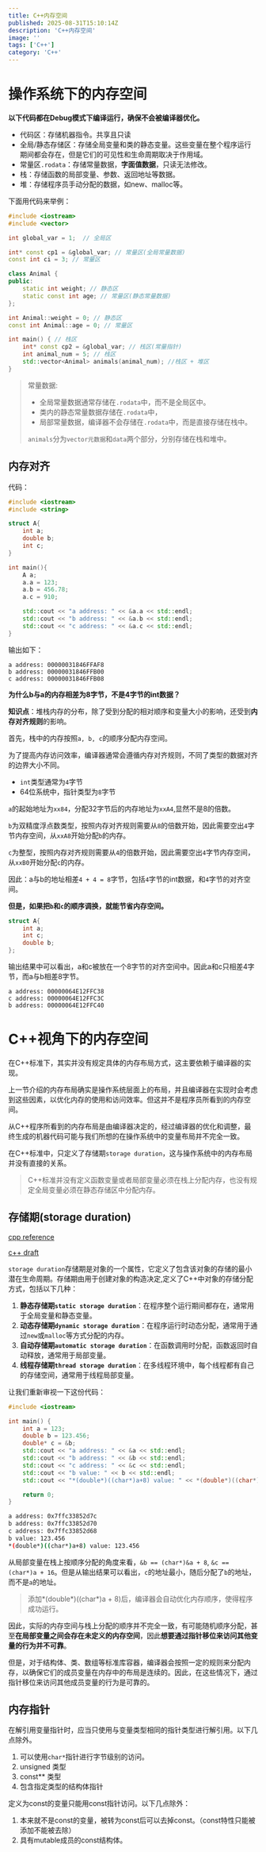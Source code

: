 ```yaml
---
title: C++内存空间
published: 2025-08-31T15:10:14Z
description: 'C++内存空间'
image: ''
tags: ['C++']
category: 'C++'
---
```


# 操作系统下的内存空间

**以下代码都在Debug模式下编译运行，确保不会被编译器优化。**

+ 代码区：存储机器指令。共享且只读
+ 全局/静态存储区：存储全局变量和类的静态变量。这些变量在整个程序运行期间都会存在，但是它们的可见性和生命周期取决于作用域。
+ 常量区`.rodata`：存储常量数据，**字面值数据**，只读无法修改。
+ 栈：存储函数的局部变量、参数、返回地址等数据。
+ 堆：存储程序员手动分配的数据，如new、malloc等。

下面用代码来举例：

```cpp
#include <iostream>
#include <vector>

int global_var = 1;  // 全局区

int* const cp1 = &global_var; // 常量区(全局常量数据)
const int ci = 3; // 常量区

class Animal {
public:
    static int weight; // 静态区
    static const int age; // 常量区(静态常量数据)
};

int Animal::weight = 0; // 静态区
const int Animal::age = 0; // 常量区

int main() { // 栈区
    int* const cp2 = &global_var; // 栈区(常量指针)
    int animal_num = 5; // 栈区
    std::vector<Animal> animals(animal_num); //栈区 + 堆区
}
```

> 常量数据:
> 
> + 全局常量数据通常存储在`.rodata`中，而不是全局区中。
> + 类内的静态常量数据存储在`.rodata`中，
> + 局部常量数据，编译器不会存储在`.rodata`中，而是直接存储在栈中。
>
> `animals`分为`vector元数据`和`data`两个部分，分别存储在栈和堆中。

## 内存对齐

代码：
```cpp
#include <iostream>
#include <string>

struct A{
    int a;
    double b;
    int c;
}

int main(){
    A a;
    a.a = 123;
    a.b = 456.78;
    a.c = 910;

    std::cout << "a address: " << &a.a << std::endl;
    std::cout << "b address: " << &a.b << std::endl;
    std::cout << "c address: " << &a.c << std::endl;
}
```

输出如下：
```
a address: 00000031846FFAF8
b address: 00000031846FFB00
c address: 00000031846FFB08
```

**为什么b与a的内存相差为8字节，不是4字节的int数据？**

**知识点**：堆栈内存的分布，除了受到分配的相对顺序和变量大小的影响，还受到**内存对齐规则**的影响。

首先，栈中的内存按照`a, b, c`的顺序分配内存空间。

为了提高内存访问效率，编译器通常会遵循内存对齐规则，不同了类型的数据对齐的边界大小不同。
+ `int`类型通常为`4`字节
+ 64位系统中，指针类型为`8`字节

`a`的起始地址为`xx84`，分配32字节后的内存地址为`xxA4`,显然不是8的倍数。

`b`为双精度浮点数类型，按照内存对齐规则需要从`8`的倍数开始，因此需要空出`4`字节内存空间，从`xxA8`开始分配`b`的内存。

`c`为整型，按照内存对齐规则需要从`4`的倍数开始，因此需要空出`4`字节内存空间，从`xxB0`开始分配`c`的内存。

因此：a与b的地址相差`4 + 4 = 8`字节，包括`4`字节的int数据，和`4`字节的对齐空间。

**但是，如果把`b`和`c`的顺序调换，就能节省内存空间。**

```cpp
struct A{
    int a;
    int c;
    double b;
};
```
输出结果中可以看出，a和c被放在一个8字节的对齐空间中。因此a和c只相差4字节，而a与b相差8字节。
```
a address: 00000064E12FFC38
c address: 00000064E12FFC3C
b address: 00000064E12FFC40
```

# C++视角下的内存空间

在C++标准下，其实并没有规定具体的内存布局方式，这主要依赖于编译器的实现。

上一节介绍的内存布局确实是操作系统层面上的布局，并且编译器在实现时会考虑到这些因素，以优化内存的使用和访问效率。但这并不是程序员所看到的内存空间。

从C++程序所看到的内存布局是由编译器决定的，经过编译器的优化和调整，最终生成的机器代码可能与我们所想的在操作系统中的变量布局并不完全一致。

在C++标准中，只定义了存储期`storage duration`，这与操作系统中的内存布局并没有直接的关系。

> C++标准并没有定义函数变量或者局部变量必须在栈上分配内存，也没有规定全局变量必须在静态存储区中分配内存。

## 存储期(storage duration)

[cpp reference](https://en.cppreference.com/w/cpp/language/storage_duration.html)

[c++ draft](https://eel.is/c++draft/basic.stc)

`storage duration`存储期是对象的一个属性，它定义了包含该对象的存储的最小潜在生命周期。存储期由用于创建对象的构造决定,定义了C++中对象的存储分配方式，包括以下几种：

1. **静态存储期`static storage duration`**：在程序整个运行期间都存在，通常用于全局变量和静态变量。
2. **动态存储期`dynamic storage duration`**：在程序运行时动态分配，通常用于通过`new`或`malloc`等方式分配的内存。
3. **自动存储期`automatic storage duration`**：在函数调用时分配，函数返回时自动释放，通常用于局部变量。
4. **线程存储期`thread storage duration`**：在多线程环境中，每个线程都有自己的存储空间，通常用于线程局部变量。

让我们重新审视一下这份代码：
```cpp
#include <iostream>

int main() {
    int a = 123;
    double b = 123.456;
    double* c = &b;
    std::cout << "a address: " << &a << std::endl;
    std::cout << "b address: " << &b << std::endl;
    std::cout << "c address: " << &c << std::endl;
    std::cout << "b value: " << b << std::endl;
    std::cout << "*(double*)((char*)a+8) value: " << *(double*)((char*)a + 8) << std::endl;

    return 0;
}
```

```bash
a address: 0x7ffc33852d7c
b address: 0x7ffc33852d70
c address: 0x7ffc33852d68
b value: 123.456
*(double*)((char*)a+8) value: 123.456
```

从局部变量在栈上按顺序分配的角度来看，`&b == (char*)&a + 8`, `&c == (char*)a + 16`。但是从输出结果可以看出，`c`的地址最小，随后分配了`b`的地址，而不是`a`的地址。

> 添加*(double*)((char*)a + 8)后，编译器会自动优化内存顺序，使得程序成功运行。

因此，实际的内存空间与栈上分配的顺序并不完全一致，有可能随机顺序分配，甚至**在局部变量之间会存在未定义的内存空间**，因此**想要通过指针移位来访问其他变量的行为并不可靠**。

但是，对于结构体、类、数组等标准库容器，编译器会按照一定的规则来分配内存，以确保它们的成员变量在内存中的布局是连续的。因此，在这些情况下，通过指针移位来访问其他成员变量的行为是可靠的。


## 内存指针

在解引用变量指针时，应当只使用与变量类型相同的指针类型进行解引用。以下几点除外。

1. 可以使用`char*`指针进行字节级别的访问。
2. unsigned 类型
3. const** 类型
4. 包含指定类型的结构体指针

定义为const的变量只能用const指针访问。以下几点除外：
1. 本来就不是const的变量，被转为const后可以去掉const。（const特性只能被添加不能被去除）
2. 具有mutable成员的const结构体。